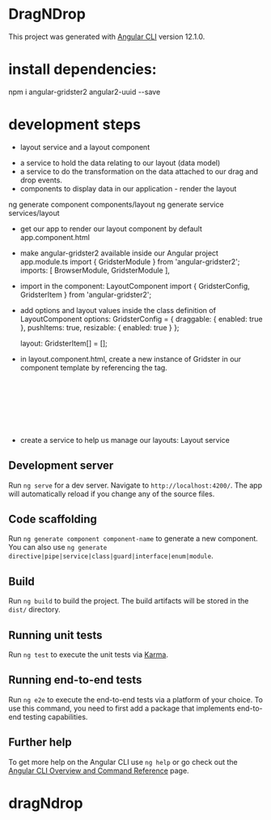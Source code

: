 # DragNDrop

This project was generated with [Angular CLI](https://github.com/angular/angular-cli) version 12.1.0.


# install dependencies: 
npm i angular-gridster2 angular2-uuid --save

# development steps
- layout service and a layout component
*  a service to hold the data relating to our layout (data model) 
*  a service to do the transformation on the data attached to our drag and drop events.
* components to display data in our application - render the layout

ng generate component components/layout
ng generate service services/layout

- get our app to render our layout component by default
app.component.html
<app-layout></app-layout>

- make angular-gridster2 available inside our Angular project
app.module.ts
import { GridsterModule } from 'angular-gridster2';
imports: [
    BrowserModule,
    GridsterModule
  ],


- import in the component: LayoutComponent
import { GridsterConfig, GridsterItem } from 'angular-gridster2';

- add options and layout values inside the class definition of LayoutComponent
options: GridsterConfig = {
    draggable: {
      enabled: true
    },
    pushItems: true,
    resizable: {
      enabled: true
    }
  };  
  
  layout: GridsterItem[] = [];


- in layout.component.html, create a new instance of Gridster in our component template by referencing the <gridster> tag.

<code>
  <div class="toolbar"></div>
  <gridster [options]="options">
    <gridster-item *ngFor="let item of layout" [item]="item">
    </gridster-item>
  </gridster> 
</code>
 
 
  - create a service to help us manage our layouts: Layout service
 
## Development server

Run `ng serve` for a dev server. Navigate to `http://localhost:4200/`. The app will automatically reload if you change any of the source files.

## Code scaffolding

Run `ng generate component component-name` to generate a new component. You can also use `ng generate directive|pipe|service|class|guard|interface|enum|module`.

## Build

Run `ng build` to build the project. The build artifacts will be stored in the `dist/` directory.

## Running unit tests

Run `ng test` to execute the unit tests via [Karma](https://karma-runner.github.io).

## Running end-to-end tests

Run `ng e2e` to execute the end-to-end tests via a platform of your choice. To use this command, you need to first add a package that implements end-to-end testing capabilities.

## Further help

To get more help on the Angular CLI use `ng help` or go check out the [Angular CLI Overview and Command Reference](https://angular.io/cli) page.
# dragNdrop
